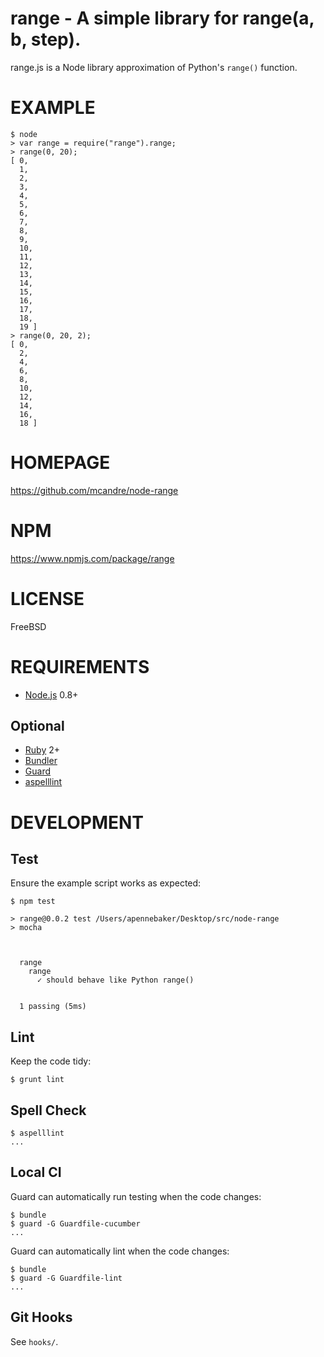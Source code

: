 # range - A simple library for range(a, b, step).

range.js is a Node library approximation of Python's `range()` function.

# EXAMPLE

```
$ node
> var range = require("range").range;
> range(0, 20);
[ 0,
  1,
  2,
  3,
  4,
  5,
  6,
  7,
  8,
  9,
  10,
  11,
  12,
  13,
  14,
  15,
  16,
  17,
  18,
  19 ]
> range(0, 20, 2);
[ 0,
  2,
  4,
  6,
  8,
  10,
  12,
  14,
  16,
  18 ]
```

# HOMEPAGE

https://github.com/mcandre/node-range

# NPM

https://www.npmjs.com/package/range

# LICENSE

FreeBSD

# REQUIREMENTS

* [Node.js](http://nodejs.org/) 0.8+

## Optional

* [Ruby](https://www.ruby-lang.org/) 2+
* [Bundler](http://bundler.io/)
* [Guard](http://guardgem.org/)
* [aspelllint](https://github.com/mcandre/aspelllint)

# DEVELOPMENT

## Test

Ensure the example script works as expected:

```
$ npm test

> range@0.0.2 test /Users/apennebaker/Desktop/src/node-range
> mocha



  range
    range
      ✓ should behave like Python range()


  1 passing (5ms)
```

## Lint

Keep the code tidy:

```
$ grunt lint
```

## Spell Check

```
$ aspelllint
...
```

## Local CI

Guard can automatically run testing when the code changes:

```
$ bundle
$ guard -G Guardfile-cucumber
...
```

Guard can automatically lint when the code changes:

```
$ bundle
$ guard -G Guardfile-lint
...
```

## Git Hooks

See `hooks/`.
